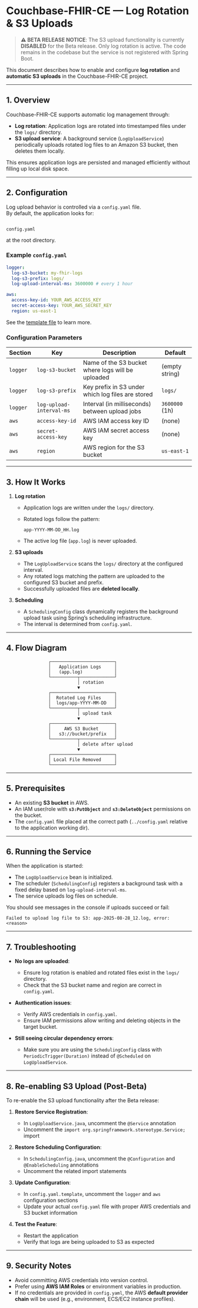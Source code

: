 # Couchbase-FHIR-CE — Log Rotation & S3 Uploads

> **⚠️ BETA RELEASE NOTICE**: The S3 upload functionality is currently **DISABLED** for the Beta release. Only log rotation is active. The code remains in the codebase but the service is not registered with Spring Boot.

This document describes how to enable and configure **log rotation** and **automatic S3 uploads** in the Couchbase-FHIR-CE project.

---

## 1. Overview

Couchbase-FHIR-CE supports automatic log management through:

- **Log rotation**: Application logs are rotated into timestamped files under the `logs/` directory.
- **S3 upload service**: A background service (`LogUploadService`) periodically uploads rotated log files to an Amazon S3 bucket, then deletes them locally.

This ensures application logs are persisted and managed efficiently without filling up local disk space.

---

## 2. Configuration

Log upload behavior is controlled via a `config.yaml` file.  
By default, the application looks for:

```

config.yaml

```

at the root directory.

### Example `config.yaml`

```yaml
logger:
  log-s3-bucket: my-fhir-logs
  log-s3-prefix: logs/
  log-upload-interval-ms: 3600000 # every 1 hour

aws:
  access-key-id: YOUR_AWS_ACCESS_KEY
  secret-access-key: YOUR_AWS_SECRET_KEY
  region: us-east-1
```

See the [template file](./config.yaml.template) to learn more.

### Configuration Parameters

| Section  | Key                      | Description                                       | Default        |
| -------- | ------------------------ | ------------------------------------------------- | -------------- |
| `logger` | `log-s3-bucket`          | Name of the S3 bucket where logs will be uploaded | (empty string) |
| `logger` | `log-s3-prefix`          | Key prefix in S3 under which log files are stored | `logs/`        |
| `logger` | `log-upload-interval-ms` | Interval (in milliseconds) between upload jobs    | `3600000` (1h) |
| `aws`    | `access-key-id`          | AWS IAM access key ID                             | (none)         |
| `aws`    | `secret-access-key`      | AWS IAM secret access key                         | (none)         |
| `aws`    | `region`                 | AWS region for the S3 bucket                      | `us-east-1`    |

---

## 3. How It Works

1. **Log rotation**

   - Application logs are written under the `logs/` directory.
   - Rotated logs follow the pattern:

     ```
     app-YYYY-MM-DD_HH.log
     ```

   - The active log file (`app.log`) is never uploaded.

2. **S3 uploads**

   - The `LogUploadService` scans the `logs/` directory at the configured interval.
   - Any rotated logs matching the pattern are uploaded to the configured S3 bucket and prefix.
   - Successfully uploaded files are **deleted locally**.

3. **Scheduling**

   - A `SchedulingConfig` class dynamically registers the background upload task using Spring’s scheduling infrastructure.
   - The interval is determined from `config.yaml`.

---

## 4. Flow Diagram

```
                ┌────────────────────────┐
                │   Application Logs     │
                │   (app.log)            │
                └──────────┬─────────────┘
                           │ rotation
                           ▼
                ┌────────────────────────┐
                │  Rotated Log Files     │
                │  logs/app-YYYY-MM-DD   │
                └──────────┬─────────────┘
                           │ upload task
                           ▼
                ┌────────────────────────┐
                │     AWS S3 Bucket      │
                │   s3://bucket/prefix   │
                └──────────┬─────────────┘
                           │ delete after upload
                           ▼
                ┌────────────────────────┐
                │ Local File Removed     │
                └────────────────────────┘
```

---

## 5. Prerequisites

- An existing **S3 bucket** in AWS.
- An IAM user/role with **`s3:PutObject`** and **`s3:DeleteObject`** permissions on the bucket.
- The `config.yaml` file placed at the correct path (`../config.yaml` relative to the application working dir).

---

## 6. Running the Service

When the application is started:

- The `LogUploadService` bean is initialized.
- The scheduler (`SchedulingConfig`) registers a background task with a fixed delay based on `log-upload-interval-ms`.
- The service uploads log files on schedule.

You should see messages in the console if uploads succeed or fail:

```
Failed to upload log file to S3: app-2025-08-28_12.log, error: <reason>
```

---

## 7. Troubleshooting

- **No logs are uploaded**:

  - Ensure log rotation is enabled and rotated files exist in the `logs/` directory.
  - Check that the S3 bucket name and region are correct in `config.yaml`.

- **Authentication issues**:

  - Verify AWS credentials in `config.yaml`.
  - Ensure IAM permissions allow writing and deleting objects in the target bucket.

- **Still seeing circular dependency errors**:

  - Make sure you are using the `SchedulingConfig` class with `PeriodicTrigger(Duration)` instead of `@Scheduled` on `LogUploadService`.

---

## 8. Re-enabling S3 Upload (Post-Beta)

To re-enable the S3 upload functionality after the Beta release:

1. **Restore Service Registration**:

   - In `LogUploadService.java`, uncomment the `@Service` annotation
   - Uncomment the `import org.springframework.stereotype.Service;` import

2. **Restore Scheduling Configuration**:

   - In `SchedulingConfig.java`, uncomment the `@Configuration` and `@EnableScheduling` annotations
   - Uncomment the related import statements

3. **Update Configuration**:

   - In `config.yaml.template`, uncomment the `logger` and `aws` configuration sections
   - Update your actual `config.yaml` file with proper AWS credentials and S3 bucket information

4. **Test the Feature**:
   - Restart the application
   - Verify that logs are being uploaded to S3 as expected

---

## 9. Security Notes

- Avoid committing AWS credentials into version control.
- Prefer using **AWS IAM Roles** or environment variables in production.
- If no credentials are provided in `config.yaml`, the AWS **default provider chain** will be used (e.g., environment, ECS/EC2 instance profiles).
